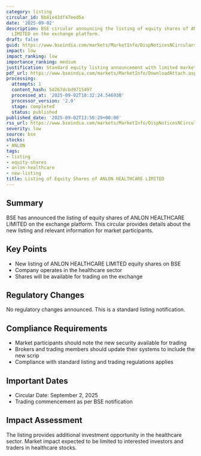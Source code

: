 ```yaml
---
category: listing
circular_id: 8b81e43df47eed5a
date: '2025-09-02'
description: BSE circular announcing the listing of equity shares of ANLON HEALTHCARE
  LIMITED on the exchange platform.
draft: false
guid: https://www.bseindia.com/markets/MarketInfo/DispNoticesNCirculars.aspx?Noticeid={23026866-E71D-4A92-A5C3-2DB251CFFF73}&noticeno=20250902-51&dt=09/02/2025&icount=51&totcount=59&flag=0
impact: low
impact_ranking: low
importance_ranking: medium
justification: Standard equity listing announcement with limited market-wide impact
pdf_url: https://www.bseindia.com/markets/MarketInfo/DownloadAttach.aspx?id=20250902-51&attachedId=55bfe850-c9bb-4a7f-9fb1-254f688b18a6
processing:
  attempts: 1
  content_hash: 5d267dcbd9715497
  processed_at: '2025-09-02T18:32:24.546938'
  processor_version: '2.0'
  stage: completed
  status: published
published_date: '2025-09-02T13:50:29+00:00'
rss_url: https://www.bseindia.com/markets/MarketInfo/DispNoticesNCirculars.aspx?Noticeid={23026866-E71D-4A92-A5C3-2DB251CFFF73}&noticeno=20250902-51&dt=09/02/2025&icount=51&totcount=59&flag=0
severity: low
source: bse
stocks:
- ANLON
tags:
- listing
- equity-shares
- anlon-healthcare
- new-listing
title: Listing of Equity Shares of ANLON HEALTHCARE LIMITED
---
```


## Summary

BSE has announced the listing of equity shares of ANLON HEALTHCARE LIMITED on the exchange platform. This circular provides details about the new listing and relevant information for market participants.

## Key Points

- New listing of ANLON HEALTHCARE LIMITED equity shares on BSE
- Company operates in the healthcare sector
- Shares will be available for trading on the exchange

## Regulatory Changes

No regulatory changes announced. This is a standard listing notification.

## Compliance Requirements

- Market participants should note the new security available for trading
- Brokers and trading members should update their systems to include the new scrip
- Compliance with standard listing and trading regulations applies

## Important Dates

- Circular Date: September 2, 2025
- Trading commencement as per BSE notification

## Impact Assessment

The listing provides additional investment opportunity in the healthcare sector. Market impact expected to be limited to interested investors and traders in healthcare stocks.